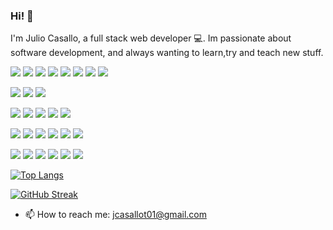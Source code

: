 ### Hi! 👋

I'm Julio Casallo, a full stack web developer 💻. Im passionate about software development, and always wanting to learn,try and teach new stuff.

![](https://img.shields.io/badge/React-Framework-informational?style=flat&logo=react&logoColor=white&color=0080ff)
![](https://img.shields.io/badge/Vue-Framework-informational?style=flat&logo=vuedotjs&logoColor=white&color=0080ff)
![](https://img.shields.io/badge/Angular-Framework-informational?style=flat&logo=angular&logoColor=white&color=0080ff)
![](https://img.shields.io/badge/Flask-Framework-informational?style=flat&logo=flask&logoColor=white&color=0080ff)
![](https://img.shields.io/badge/Django-Framework-informational?style=flat&logo=django&logoColor=white&color=0080ff)
![](https://img.shields.io/badge/Express-Framework-informational?style=flat&logo=express&logoColor=white&color=0080ff)
![](https://img.shields.io/badge/Next-Framework-informational?style=flat&logo=nextdotjs&logoColor=white&color=0080ff)
![](https://img.shields.io/badge/Nest-Framework-informational?style=flat&logo=nestjs&logoColor=white&color=0080ff)

![](https://img.shields.io/badge/JavaScript-Language-informational?style=flat&logo=javascript&logoColor=white&color=0080ff)
![](https://img.shields.io/badge/TypeScript-Language-informational?style=flat&logo=typescript&logoColor=white&color=0080ff)
![](https://img.shields.io/badge/Python-Language-informational?style=flat&logo=python&logoColor=white&color=0080ff)

![](https://img.shields.io/badge/HTML-Technology-informational?style=flat&logo=html5&logoColor=white&color=0080ff)
![](https://img.shields.io/badge/CSS-Technology-informational?style=flat&logo=css3&logoColor=white&color=0080ff)
![](https://img.shields.io/badge/Sass-Technology-informational?style=flat&logo=sass&logoColor=white&color=0080ff)
![](https://img.shields.io/badge/Docker-Technology-informational?style=flat&logo=docker&logoColor=white&color=0080ff)
![](https://img.shields.io/badge/Node.js-Technology-informational?style=flat&logo=nodedotjs&logoColor=white&color=0080ff)

![](https://img.shields.io/badge/Oracle-Database-informational?style=flat&logo=oracle&logoColor=white&color=0080ff)
![](https://img.shields.io/badge/PostgreSQL-Database-informational?style=flat&logo=postgresql&logoColor=white&color=0080ff)
![](https://img.shields.io/badge/SQLite-Database-informational?style=flat&logo=sqlite&logoColor=white&color=0080ff)
![](https://img.shields.io/badge/MySQL-Database-informational?style=flat&logo=mysql&logoColor=white&color=0080ff)
![](https://img.shields.io/badge/MongoDB-Database-informational?style=flat&logo=mongodb&logoColor=white&color=0080ff)
![](https://img.shields.io/badge/Redis-Database-informational?style=flat&logo=redis&logoColor=white&color=0080ff)

![](https://img.shields.io/badge/AWS-Cloud-informational?style=flat&logo=amazon-aws&logoColor=white&color=0080ff)
![](https://img.shields.io/badge/GoogleCloud-Cloud-informational?style=flat&logo=google-cloud&logoColor=white&color=0080ff)
![](https://img.shields.io/badge/DigitalOcean-Cloud-informational?style=flat&logo=digitalocean&logoColor=white&color=0080ff)
![](https://img.shields.io/badge/Heroku-PaaS-informational?style=flat&logo=heroku&logoColor=white&color=0080ff)
![](https://img.shields.io/badge/Firebase-PaaS-informational?style=flat&logo=firebase&logoColor=white&color=0080ff)
![](https://img.shields.io/badge/Netlify-PaaS-informational?style=flat&logo=netlify&logoColor=white&color=0080ff)


[![Top Langs](https://github-readme-stats.vercel.app/api/top-langs/?username=julioct99&layout=compact&theme=gotham)](https://github.com/anuraghazra/github-readme-stats)

[![GitHub Streak](https://github-readme-streak-stats.herokuapp.com/?user=julioct99&theme=dark)](https://github.com/DenverCoder1/github-readme-streak-stats)


- 📫 How to reach me: jcasallot01@gmail.com
